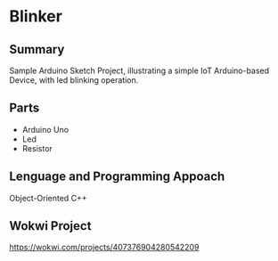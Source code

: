 # Blinker

## Summary

Sample Arduino Sketch Project, illustrating a simple IoT Arduino-based Device, with led blinking operation.


## Parts
- Arduino Uno
- Led
- Resistor

## Lenguage and Programming Appoach

Object-Oriented C++

## Wokwi Project
https://wokwi.com/projects/407376904280542209